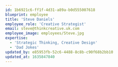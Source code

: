 ```yaml
---
id: 1b6921c6-ff1f-4d31-a89a-b0d555007618
blueprint: employee
title: 'Steve Daniels'
employee_role: 'Creative Strategist'
email: steve@thinkcreative.uk.com
employee_image: employees/Steve.jpg
expertise:
  - 'Strategic Thinking, Creative Design'
  - 'Dad Jokes'
updated_by: e85953fb-52c6-4488-8c8b-c90f68b2bb10
updated_at: 1635847840
---
```

